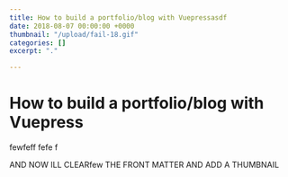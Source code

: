 ```yaml
---
title: How to build a portfolio/blog with Vuepressasdf
date: 2018-08-07 00:00:00 +0000
thumbnail: "/upload/fail-18.gif"
categories: []
excerpt: "."

---
```

# How to build a portfolio/blog with Vuepress

fewfeff
fefe
f

AND NOW ILL CLEARfew THE FRONT MATTER AND ADD A THUMBNAIL